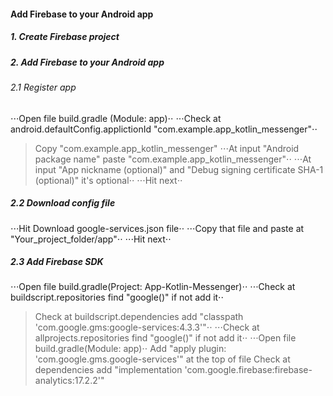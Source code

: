 #### Add Firebase to your Android app
##### 1. Create Firebase project
##### 2. Add Firebase to your Android app
###### 2.1 Register app
⋅⋅⋅Open file build.gradle (Module: app)⋅⋅
⋅⋅⋅Check at android.defaultConfig.applictionId "com.example.app_kotlin_messenger"⋅⋅
>Copy "com.example.app_kotlin_messenger" 
⋅⋅⋅At input "Android package name" paste "com.example.app_kotlin_messenger"⋅⋅
⋅⋅⋅At input "App nickname (optional)" and "Debug signing certificate SHA-1 (optional)" it's optional⋅⋅
⋅⋅⋅Hit next⋅⋅
##### 2.2 Download config file
⋅⋅⋅Hit Download google-services.json file⋅⋅
⋅⋅⋅Copy that file and paste at "Your_project_folder/app"⋅⋅
⋅⋅⋅Hit next⋅⋅
##### 2.3 Add Firebase SDK
⋅⋅⋅Open file build.gradle(Project: App-Kotlin-Messenger)⋅⋅
⋅⋅⋅Check at buildscript.repositories find "google()" if not add it⋅⋅
>Check at buildscript.dependencies add "classpath 'com.google.gms:google-services:4.3.3'"⋅⋅
⋅⋅⋅Check at allprojects.repositories find "google()" if not add it⋅⋅
⋅⋅⋅Open file build.gradle(Module: app)⋅⋅
>Add "apply plugin: 'com.google.gms.google-services'" at the top of file
>Check at dependencies add "implementation 'com.google.firebase:firebase-analytics:17.2.2'"
